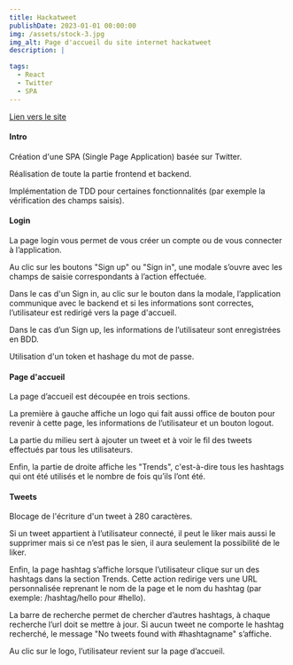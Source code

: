 ```yaml
---
title: Hackatweet
publishDate: 2023-01-01 00:00:00
img: /assets/stock-3.jpg
img_alt: Page d'accueil du site internet hackatweet
description: |

tags:
  - React
  - Twitter
  - SPA
---
```


<a href="https://hackatweet-frontend-two.vercel.app">Lien vers le site</a>

#### Intro

Création d'une SPA (Single Page Application) basée sur Twitter.

Réalisation de toute la partie frontend et backend.

Implémentation de TDD pour certaines fonctionnalités (par exemple la vérification des champs saisis).

#### Login

La page login vous permet de vous créer un compte ou de vous connecter à l’application.

Au clic sur les boutons "Sign up" ou "Sign in", une modale s’ouvre avec les champs de saisie correspondants à l’action effectuée.

Dans le cas d'un Sign in, au clic sur le bouton dans la modale, l’application communique avec le backend et si les informations sont correctes, l’utilisateur est redirigé vers la page d'accueil.

Dans le cas d’un Sign up, les informations de l’utilisateur sont enregistrées en BDD.

Utilisation d'un token et hashage du mot de passe.

#### Page d'accueil

La page d’accueil est découpée en trois sections.

La première à gauche affiche un logo qui fait aussi office de bouton pour revenir à cette page, les informations de l’utilisateur et un bouton logout.

La partie du milieu sert à ajouter un tweet et à voir le fil des tweets effectués par tous les utilisateurs.

Enfin, la partie de droite affiche les "Trends", c'est-à-dire tous les hashtags qui ont été utilisés et le nombre de fois qu’ils l’ont été.

#### Tweets

Blocage de l'écriture d'un tweet à 280 caractères.

Si un tweet appartient à l’utilisateur connecté, il peut le liker mais aussi le supprimer mais si ce n’est pas le sien, il aura seulement la possibilité de le liker.

Enfin, la page hashtag s’affiche lorsque l’utilisateur clique sur un des hashtags dans la section Trends. Cette action redirige vers une URL personnalisée reprenant le nom de la page et le nom du hashtag (par exemple: /hashtag/hello pour #hello).

La barre de recherche permet de chercher d’autres hashtags, à chaque recherche l’url doit se mettre à jour. Si aucun tweet ne comporte le hashtag recherché, le message "No tweets found with #hashtagname" s’affiche.

Au clic sur le logo, l’utilisateur revient sur la page d’accueil.